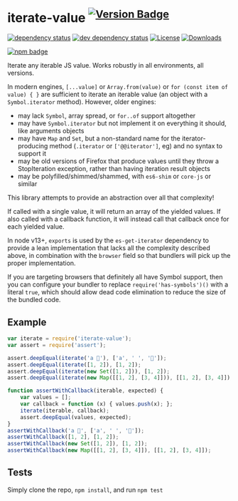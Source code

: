 # iterate-value <sup>[![Version Badge][npm-version-svg]][package-url]</sup>

[![dependency status][deps-svg]][deps-url]
[![dev dependency status][dev-deps-svg]][dev-deps-url]
[![License][license-image]][license-url]
[![Downloads][downloads-image]][downloads-url]

[![npm badge][npm-badge-png]][package-url]

Iterate any iterable JS value. Works robustly in all environments, all versions.

In modern engines, `[...value]` or `Array.from(value)` or `for (const item of value) { }` are sufficient to iterate an iterable value (an object with a `Symbol.iterator` method). However, older engines:
 - may lack `Symbol`, array spread, or `for..of` support altogether
 - may have `Symbol.iterator` but not implement it on everything it should, like arguments objects
 - may have `Map` and `Set`, but a non-standard name for the iterator-producing method (`.iterator` or `['@@iterator']`, eg) and no syntax to support it
 - may be old versions of Firefox that produce values until they throw a StopIteration exception, rather than having iteration result objects
 - may be polyfilled/shimmed/shammed, with `es6-shim` or `core-js` or similar

This library attempts to provide an abstraction over all that complexity!

If called with a single value, it will return an array of the yielded values. If also called with a callback function, it will instead call that callback once for each yielded value.

In node v13+, `exports` is used by the `es-get-iterator` dependency to provide a lean implementation that lacks all the complexity described above, in combination with the `browser` field so that bundlers will pick up the proper implementation.

If you are targeting browsers that definitely all have Symbol support, then you can configure your bundler to replace `require('has-symbols')()` with a literal `true`, which should allow dead code elimination to reduce the size of the bundled code.

## Example

```js
var iterate = require('iterate-value');
var assert = require('assert');

assert.deepEqual(iterate('a 💩'), ['a', ' ', '💩']);
assert.deepEqual(iterate([1, 2]), [1, 2]);
assert.deepEqual(iterate(new Set([1, 2])), [1, 2]);
assert.deepEqual(iterate(new Map([[1, 2], [3, 4]])), [[1, 2], [3, 4]]);

function assertWithCallback(iterable, expected) {
	var values = [];
	var callback = function (x) { values.push(x); };
	iterate(iterable, callback);
	assert.deepEqual(values, expected);
}
assertWithCallback('a 💩', ['a', ' ', '💩']);
assertWithCallback([1, 2], [1, 2]);
assertWithCallback(new Set([1, 2]), [1, 2]);
assertWithCallback(new Map([[1, 2], [3, 4]]), [[1, 2], [3, 4]]);
```

## Tests
Simply clone the repo, `npm install`, and run `npm test`

[package-url]: https://npmjs.org/package/iterate-value
[npm-version-svg]: https://versionbadg.es/ljharb/iterate-value.svg
[deps-svg]: https://david-dm.org/ljharb/iterate-value.svg
[deps-url]: https://david-dm.org/ljharb/iterate-value
[dev-deps-svg]: https://david-dm.org/ljharb/iterate-value/dev-status.svg
[dev-deps-url]: https://david-dm.org/ljharb/iterate-value#info=devDependencies
[npm-badge-png]: https://nodei.co/npm/iterate-value.png?downloads=true&stars=true
[license-image]: https://img.shields.io/npm/l/iterate-value.svg
[license-url]: LICENSE
[downloads-image]: https://img.shields.io/npm/dm/iterate-value.svg
[downloads-url]: https://npm-stat.com/charts.html?package=iterate-value
